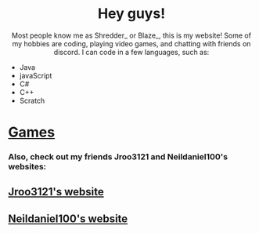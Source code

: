 
<head>
</head>
  <body>
  
 
   <p id="wlc">
  </p>
   <center><h1> Hey guys! </h1>
   Most people know me as Shredder_ or Blaze_, this is my website! Some of my hobbies are coding, playing video games, and chatting with friends on discord. I can code in a few languages, such as:</center>
   <ul>
  <li>Java</li>
  <li>javaScript</li>
  <li>C#</li>
  <li>C++</li>
  <li>Scratch</li>
</ul>
<p>
<h1><a href="https://blaze8834.github.io/games.md">Games</a></h1>
<h3> Also, check out my friends Jroo3121 and Neildaniel100's websites:</h3>
<h2><a href="https://jroo3121.github.io/">Jroo3121's website</a></h2>
<h2><a href="https://neildaniel100.github.io/">Neildaniel100's website</a></h2>
  
<script>
  var person = prompt("Please enter your name", "A Blaze_ Fan");

if (person != null) {
  document.getElementById("wlc").innerHTML =
  "Welcome "+person+"!";
}
</script>
                               
                               
                               
                               

